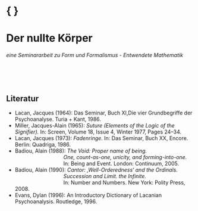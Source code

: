 
# { }


# Der nullte Körper <br>

###### eine Seminararbeit zu Form und Formalismus - Entwendete Mathematik <br>
<br>
<br>

## Literatur <br>
* Lacan, Jacques (1964): Das Seminar, Buch XI,Die vier Grundbegriffe der Psychoanalyse. Turia + Kant, 1986. <br>			      
* Miller, Jacques-Alain (1965): *Suture (Elements of the Logic of the Signifier).* In: Screen, Volume 18, Issue 4, Winter 1977, Pages 24–34.<br>
* Lacan, Jacques (1973): *Fadenringe.* In: Das Seminar, Buch XX, Encore. Berlin: Quadriga, 1986. <br>
* Badiou, Alain (1988): *The Void: Proper name of being.* <br>
&emsp;&emsp;&emsp;&emsp;&emsp;&emsp;&emsp;&emsp;&emsp; *One, count-as-one, unicity, and forming-into-one.* <br>
&emsp;&emsp;&emsp;&emsp;&emsp;&emsp;&emsp;&emsp;&emsp; In: Being and Event. London: Continuum, 2005. <br>
* Badiou, Alain (1990): *Cantor: ‚Well-Orderedness‘ and the Ordinals.* <br>
&emsp;&emsp;&emsp;&emsp;&emsp;&emsp;&emsp;&emsp;&emsp; *Succession and Limit. the Infinite.* <br>
&emsp;&emsp;&emsp;&emsp;&emsp;&emsp;&emsp;&emsp;&emsp; In: Number and Numbers. New York: Polity Press, 2008.<br>
* Evans, Dylan (1996):  An Introductory Dictionary of Lacanian Psychoanalysis. Routledge, 1996. <br>
